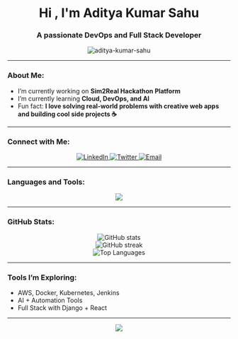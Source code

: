 <!-- PROFILE README FOR ADITYA KUMAR SAHU -->
<h1 align="center">Hi , I'm Aditya Kumar Sahu</h1>
<h3 align="center">A passionate DevOps and Full Stack Developer</h3>

<p align="center">
  <img src="https://komarev.com/ghpvc/?username=10c13adityakumarsahu&label=Profile%20Views&color=0e75b6&style=flat" alt="aditya-kumar-sahu" />
</p>

---

###  About Me:
-  I’m currently working on **Sim2Real Hackathon Platform**  
-  I’m currently learning **Cloud, DevOps, and AI**  
-  Fun fact: **I love solving real-world problems with creative web apps and building cool side projects ☕**

---

###  Connect with Me:
<p align="center">
  <a href="https://www.linkedin.com/in/aditya-kumar-sahu-b238a928b/" target="_blank">
    <img src="https://img.shields.io/badge/LinkedIn-blue?logo=linkedin&logoColor=white" alt="LinkedIn"/>
  </a>
  <a href="https://x.com/KumarAditya1441" target="_blank">
    <img src="https://img.shields.io/badge/Twitter-1DA1F2?logo=twitter&logoColor=white" alt="Twitter"/>
  </a>
  <a href="mailto:10c13adityakumarsahu@gmail.com" target="_blank">
    <img src="https://img.shields.io/badge/Gmail-D14836?logo=gmail&logoColor=white" alt="Email"/>
  </a>
</p>

---

###  Languages and Tools:
<p align="center">
  <img src="https://skillicons.dev/icons?i=js,html,css,python,mysql,cpp,postgres,postman,restapi,docker,git,github,linux,django" />
</p>

---

###  GitHub Stats:
<p align="center">
  <img src="https://github-readme-stats.vercel.app/api?username=10c13adityakumarsahu&show_icons=true&theme=tokyonight" alt="GitHub stats" /><br/>
  <img src="https://github-readme-streak-stats.herokuapp.com/?user=10c13adityakumarsahu&theme=tokyonight" alt="GitHub streak" /><br/>
  <img src="https://github-readme-stats.vercel.app/api/top-langs/?username=10c13adityakumarsahu&layout=compact&theme=tokyonight" alt="Top Languages" />
</p>

---

###  Tools I’m Exploring:
-  AWS, Docker, Kubernetes, Jenkins  
-  AI + Automation Tools  
-  Full Stack with Django + React  

---

<p align="center">
  <img src="https://capsule-render.vercel.app/api?type=waving&color=0:00c6ff,100:0072ff&height=120&section=footer"/>
</p>
